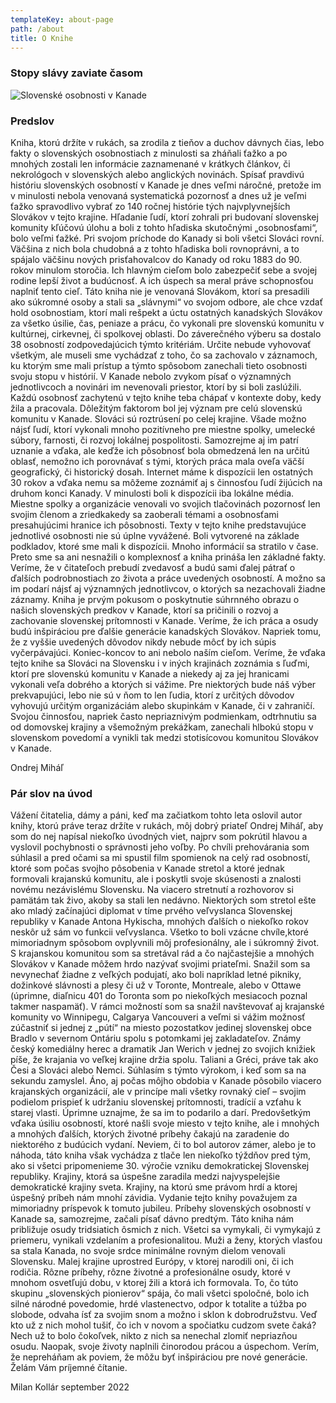 ```yaml
---
templateKey: about-page
path: /about
title: O Knihe
---
```

### Stopy slávy zaviate časom

![Slovenské osobnosti v Kanade](/img/book_cover.jpg "Slovenské osobnosti v Kanade")

### Predslov

Kniha, ktorú držíte v rukách, sa zrodila z tieňov a duchov dávnych čias, lebo fakty o slovenských osobnostiach z minulosti sa zháňali ťažko a po mnohých zostali len informácie zaznamenané v krátkych článkov, či nekrológoch v slovenských alebo anglických novinách. Spísať pravdivú históriu slovenských osobností v Kanade je dnes veľmi náročné, pretože im v minulosti nebola venovaná systematická pozornosť a dnes už je veľmi ťažko spravodlivo vybrať zo 140 ročnej histórie tých najvplyvnejších Slovákov v tejto krajine.
Hľadanie ľudí, ktorí zohrali pri budovaní slovenskej komunity kľúčovú úlohu a boli z tohto hľadiska skutočnými „osobnosťami“, bolo veľmi ťažké. Pri svojom príchode do Kanady si boli všetci Slováci rovní. Väčšina z nich bola chudobná a z tohto hľadiska boli rovnoprávni, a to spájalo väčšinu nových prisťahovalcov do Kanady od roku 1883 do 90. rokov minulom storočia. Ich hlavným cieľom bolo zabezpečiť sebe a svojej rodine lepší život a budúcnosť. A ich úspech sa meral práve schopnosťou naplniť tento cieľ.
Táto kniha nie je venovaná Slovákom, ktorí sa presadili ako súkromné osoby a stali sa „slávnymi“ vo svojom odbore, ale chce vzdať hold osobnostiam, ktorí mali rešpekt a úctu ostatných kanadských Slovákov za všetko úsilie, čas, peniaze a prácu, čo vykonali pre slovenskú komunitu v kultúrnej, cirkevnej, či spolkovej oblasti.
Do záverečného výberu sa dostalo 38 osobností zodpovedajúcich týmto kritériám. Určite nebude vyhovovať všetkým, ale museli sme vychádzať z toho, čo sa zachovalo v záznamoch, ku ktorým sme mali prístup a týmto spôsobom zanechali tieto osobnosti svoju stopu v histórií. V Kanade nebolo zvykom písať o významných jednotlivcoch a novinári im nevenovali priestor, ktorí by si boli zaslúžili.
Každú osobnosť zachytenú v tejto knihe teba chápať v kontexte doby, kedy žila a pracovala. Dôležitým faktorom bol jej význam pre celú slovenskú komunitu v Kanade. Slováci sú roztrúsení po celej krajine.
Všade možno nájsť ľudí, ktorí vykonali mnoho pozitívneho pre miestne spolky, umelecké súbory, farnosti, či rozvoj lokálnej pospolitosti. Samozrejme aj im patrí uznanie a vďaka, ale keďže ich pôsobnosť bola obmedzená len na určitú oblasť, nemožno ich porovnávať s tými, ktorých práca mala oveľa väčší geografický, či historický dosah.
Internet máme k dispozícii len ostatných 30 rokov a vďaka nemu sa môžeme zoznámiť aj s činnosťou ľudí žijúcich na druhom konci Kanady. V minulosti boli k dispozícii iba lokálne média. Miestne spolky a organizácie venovali vo svojich tlačovinách pozornosť len svojim členom a zriedkakedy sa zaoberali témami a osobnosťami presahujúcimi hranice ich pôsobnosti.
Texty v tejto knihe predstavujúce jednotlivé osobnosti nie sú úplne vyvážené. Boli vytvorené na základe podkladov, ktoré sme mali k dispozícii. Mnoho informácií sa stratilo v čase. Preto sme sa ani nesnažili o komplexnosť a kniha prináša len základné fakty. Veríme, že v čitateľoch prebudí zvedavosť a budú sami ďalej pátrať o ďalších podrobnostiach zo života a práce uvedených osobností. A možno sa im podarí nájsť aj významných jednotlivcov, o ktorých sa nezachovali žiadne záznamy.
Kniha je prvým pokusom o poskytnutie súhrnného obrazu o našich slovenských predkov v Kanade, ktorí sa pričinili o rozvoj a zachovanie slovenskej prítomnosti v Kanade. Veríme, že ich práca a osudy budú inšpiráciou pre ďalšie generácie kanadských Slovákov. Napriek tomu, že z vyššie uvedených dôvodov nikdy nebude môcť by ich súpis vyčerpávajúci. Koniec-koncov to ani nebolo naším cieľom. Veríme, že vďaka tejto knihe sa Slováci na Slovensku i v iných krajinách zoznámia s ľuďmi, ktorí pre slovenskú komunitu v Kanade a niekedy aj za jej hranicami vykonali veľa dobrého a ktorých si vážime. Pre niektorých bude náš výber prekvapujúci, lebo nie sú v ňom to len ľudia, ktorí z určitých dôvodov vyhovujú určitým organizáciám alebo skupinkám v Kanade, či v zahraničí. Svojou činnosťou, napriek často nepriaznivým podmienkam, odtrhnutiu sa od domovskej krajiny a všemožným prekážkam, zanechali hlbokú stopu v slovenskom povedomí a vynikli tak medzi stotisícovou komunitou Slovákov v Kanade.

Ondrej Miháľ

### Pár slov na úvod

Vážení čitatelia, dámy a páni,
keď ma začiatkom tohto leta oslovil autor knihy, ktorú práve teraz držíte v rukách, môj dobrý priateľ Ondrej Miháľ, aby som do nej napísal niekoľko úvodných viet, najprv som pokrútil hlavou a vyslovil pochybnosti o správnosti jeho voľby. Po chvíli prehovárania som súhlasil a pred očami sa mi spustil film spomienok na celý rad osobností, ktoré som počas svojho pôsobenia v Kanade stretol a ktoré jednak formovali krajanskú komunitu, ale i poskytli svoje skúsenosti a znalosti novému nezávislému Slovensku. Na viacero stretnutí a rozhovorov si pamätám tak živo, akoby sa stali len nedávno. Niektorých som stretol ešte ako mladý začínajúci diplomat v tíme prvého veľvyslanca Slovenskej republiky v Kanade Antona Hykischa, mnohých ďalších o niekoľko rokov neskôr už sám vo funkcii veľvyslanca. Všetko to boli vzácne chvíle,ktoré mimoriadnym spôsobom ovplyvnili môj profesionálny, ale i súkromný život.
S krajanskou komunitou som sa stretával rád a čo najčastejšie a mnohých Slovákov v Kanade môžem hrdo nazývať svojimi priateľmi. Snažil som sa nevynechať žiadne z veľkých podujatí, ako boli napríklad letné pikniky, dožinkové slávnosti a plesy či už v Toronte, Montreale, alebo v Ottawe (úprimne, diaľnicu 401 do Toronta som po niekoľkých mesiacoch poznal takmer naspamäť). V rámci možností som sa snažil navštevovať aj krajanské komunity vo Winnipegu, Calgarya Vancouveri a veľmi si vážim možnosť zúčastniť si jednej z „pútí“ na miesto pozostatkov jedinej slovenskej obce Bradlo v severnom Ontáriu spolu s potomkami jej zakladateľov. 
Známy český komediálny herec a dramatik Jan Werich v jednej zo svojich knižiek píše, že krajania vo veľkej krajine držia spolu. Taliani a Gréci, práve tak ako Česi a Slováci alebo Nemci. Súhlasím s týmto výrokom, i keď som sa na sekundu zamyslel. Áno, aj počas môjho obdobia v Kanade pôsobilo viacero krajanských organizácií, ale v princípe mali všetky rovnaký cieľ – svojim podielom prispieť k udržaniu slovenskej prítomnosti, tradícií a vzťahu k starej vlasti. Úprimne uznajme, že sa im to podarilo a darí. Predovšetkým vďaka úsiliu osobností, ktoré našli svoje miesto v tejto knihe, ale i mnohých a mnohých ďalších, ktorých životné príbehy čakajú na zaradenie do niektorého z budúcich vydaní.
Neviem, či to bol autorov zámer, alebo je to náhoda, táto kniha však vychádza z tlače len niekoľko týždňov pred tým, ako si všetci pripomenieme 30. výročie vzniku demokratickej Slovenskej republiky. Krajiny, ktorá sa úspešne zaradila medzi najvyspelejšie demokratické krajiny sveta. Krajiny, na ktorú sme právom hrdí a ktorej úspešný príbeh nám mnohí závidia. Vydanie tejto knihy považujem za mimoriadny príspevok k tomuto jubileu. Príbehy slovenských osobností v Kanade sa, samozrejme, začali písať dávno predtým. Táto kniha nám približuje osudy tridsiatich ôsmich z nich. Všetci sa vymykali, či vymykajú z priemeru, vynikali vzdelaním a profesionalitou. Muži a ženy, ktorých vlasťou sa stala Kanada, no svoje srdce minimálne rovným dielom venovali Slovensku. Malej krajine uprostred Európy, v ktorej narodili oni, či ich rodičia. Rôzne príbehy, rôzne životné a profesionálne osudy, ktoré v mnohom osvetľujú dobu, v ktorej žili a ktorá ich formovala. To, čo túto skupinu „slovenských pionierov“ spája, čo mali všetci spoločné, bolo ich silné národné povedomie, hrdé vlastenectvo, odpor k totalite a túžba po slobode, odvaha ísť za svojim snom a možno i sklon k dobrodružstvu. Veď kto už z nich mohol tušiť, čo ich v novom a spočiatku cudzom svete čaká? Nech už to bolo čokoľvek, nikto z nich sa nenechal zlomiť nepriazňou osudu. Naopak, svoje životy naplnili činorodou prácou a úspechom. Verím, že nepreháňam ak poviem, že môžu byť inšpiráciou pre nové generácie.
Želám Vám príjemné čítanie.

Milan Kollár september 2022